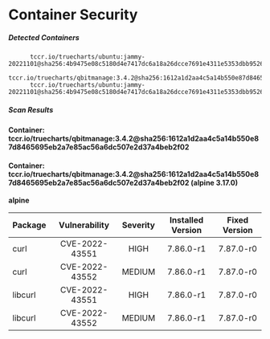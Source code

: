 # Container Security

##### Detected Containers

          tccr.io/truecharts/ubuntu:jammy-20221101@sha256:4b9475e08c5180d4e7417dc6a18a26dcce7691e4311e5353dbb952645c5ff43f
          tccr.io/truecharts/qbitmanage:3.4.2@sha256:1612a1d2aa4c5a14b550e87d8465695eb2a7e85ac56a6dc507e2d37a4beb2f02
          tccr.io/truecharts/ubuntu:jammy-20221101@sha256:4b9475e08c5180d4e7417dc6a18a26dcce7691e4311e5353dbb952645c5ff43f

##### Scan Results

**Container: tccr.io/truecharts/qbitmanage:3.4.2@sha256:1612a1d2aa4c5a14b550e87d8465695eb2a7e85ac56a6dc507e2d37a4beb2f02**

#### Container: tccr.io/truecharts/qbitmanage:3.4.2@sha256:1612a1d2aa4c5a14b550e87d8465695eb2a7e85ac56a6dc507e2d37a4beb2f02 (alpine 3.17.0)
    

**alpine**

      
| Package         |    Vulnerability   |   Severity  |  Installed Version | Fixed Version |
|:----------------|:------------------:|:-----------:|:------------------:|:-------------:|
| curl         |    CVE-2022-43551   |   HIGH  |  7.86.0-r1 | 7.87.0-r0 |
| curl         |    CVE-2022-43552   |   MEDIUM  |  7.86.0-r1 | 7.87.0-r0 |
| libcurl         |    CVE-2022-43551   |   HIGH  |  7.86.0-r1 | 7.87.0-r0 |
| libcurl         |    CVE-2022-43552   |   MEDIUM  |  7.86.0-r1 | 7.87.0-r0 |

